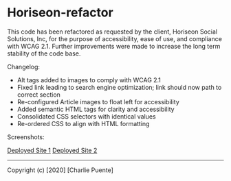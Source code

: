 # Horiseon-refactor

This code has been refactored as requested by the client, Horiseon Social Solutions, Inc, for the purpose of accessibility, ease of use, and compliance with WCAG 2.1. Further improvements were made to increase the long term stability of the code base.

Changelog:

- Alt tags added to images to comply with WCAG 2.1
- Fixed link leading to search engine optimization; link should now path to correct section
- Re-configured Article images to float left for accessibility
- Added semantic HTML tags for clarity and accessibility
- Consolidated CSS selectors with identical values
- Re-ordered CSS to align with HTML formatting

Screenshots:

[Deployed Site 1](Develop/assets/images/Deploy1.png)
[Deployed Site 2](Develop/assets/images/Deploy2.png)

---

Copyright (c) [2020] [Charlie Puente]
